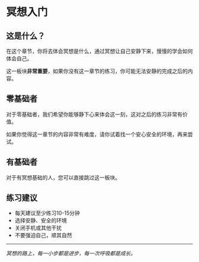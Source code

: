 # 冥想入门

## 这是什么？

在这个章节，你将去体会冥想是什么，通过冥想让自己安静下来，慢慢的学会如何体会自己。

这一板块**非常重要**，如果你没有这一章节的练习，你可能无法安静的完成之后的内容。

## 零基础者

对于零基础者，我们希望你能够静下心来体会这一刻，这对之后的练习非常有价值。

如果你觉得这一章节的内容非常有难度，请你试着找一个安心安全的环境，再来尝试。

## 有基础者

对于有冥想基础的人，您可以直接跳过这一板块。

## 练习建议

- 每天建议至少练习10-15分钟
- 选择安静、安全的环境
- 关闭手机或其他干扰
- 不要强迫自己，顺其自然

---

*冥想的路上，每一小步都是进步，每一次呼吸都是成长。*